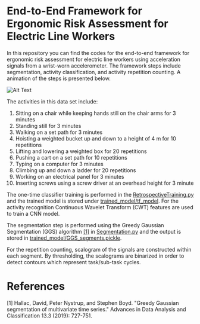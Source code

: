 # End-to-End Framework for Ergonomic Risk Assessment for Electric Line Workers

In this repository you can find the codes for the end-to-end framework for ergonomic risk assessment for electric line workers using acceleration signals from a wrist-worn accelerometer. The framework steps include segmentation, activity classification, and activity repetition counting. A animation of the steps is presented below.


![Alt Text](./readme-mtls/workflow.gif)


The activities in this data set include:

1. Sitting on a chair while keeping hands still on the chair arms for 3 minutes
2. Standing still for 3 minutes
3. Walking on a set path for 3 minutes
4. Hoisting a weighted bucket up and down to a height of 4 m for 10 repetitions
5. Lifting and lowering a weighted box for 20 repetitions
6. Pushing a cart on a set path for 10 repetitions
7. Typing on a computer for 3 minutes
8. Climbing up and down a ladder for 20 repetitions
9. Working on an electrical panel for 3 minutes
10. Inserting screws using a screw driver at an overhead height for 3 minute


The one-time classifier training is performed in the [RetrospectiveTraining.py](RetrospectiveTraining.py) and the trained model is stored under [trained_model/tf_model](trained_model/tf_model). For the activity recognition Continuous Wavelet Transform (CWT) features are used to train a CNN model.

The segmentation step is performed using the Greedy Gaussian Segmentation (GGS) algorithm [[1]](#1) in [Segmentation.py](Segmentation.py) and the output is stored in [trained_model/GGS_segments.pickle](trained_model).

For the repetition counting, scalogram of the signals are constructed within each segment. By thresholding, the scalograms are binarized in order to detect contours which represent task/sub-task cycles.


# References
<a id="1">[1]</a> Hallac, David, Peter Nystrup, and Stephen Boyd. "Greedy Gaussian segmentation of multivariate time series." Advances in Data Analysis and Classification 13.3 (2019): 727-751.


